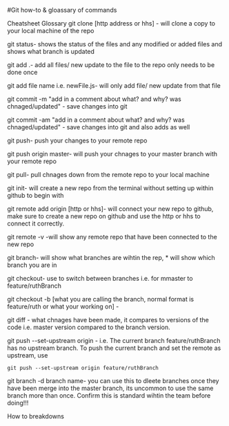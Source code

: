 #Git how-to & gloassary of commands

Cheatsheet Glossary 
git clone [http address or hhs] -   will clone a copy to your local machine of the repo

git status-  shows the status of the files and any modified or added files and shows what branch is updated

git add .-   add all files/ new update to the file to the repo only needs to be done once 

git add file name i.e. newFile.js-  will only add file/ new update from that file

git commit -m "add in a comment about what? and why? was chnaged/updated" -     save changes into git

git commit -am "add in a comment about what? and why? was chnaged/updated" -    save changes into git and also adds as well

git push-   push your changes to your remote repo 

git push origin master-     will push your chnages to your master branch with your remote repo

git pull-   pull chnages down from the remote repo to your local machine

git init- will create a new repo from the terminal without setting up within github to begin with

git remote add origin [http or hhs]-    will connect your new repo to github, make sure to create a new repo on github and use the http or hhs to connect it correctly.

git remote -v   -will show any remote repo that have been connected to the new repo

git branch- will show what branches are wihtin the rep, * will show which branch you are in  

git checkout- use to switch between branches i.e. for mmaster to feature/ruthBranch

git checkout -b [what you are calling the branch, normal format is feature/ruth or what your working on] -  

git diff -  what chnages have been made, it compares to versions of the code i.e. master version compared to the branch version. 

git push --set-upstream origin - i.e. The current branch feature/ruthBranch has no upstream branch.
To push the current branch and set the remote as upstream, use

    git push --set-upstream origin feature/ruthBranch

git branch -d branch name- you can use this to dleete branches once they have been merge into the master branch, its uncommon to use the same branch more than once. Confirm this is standard wihtin the team before doing!!!

How to breakdowns